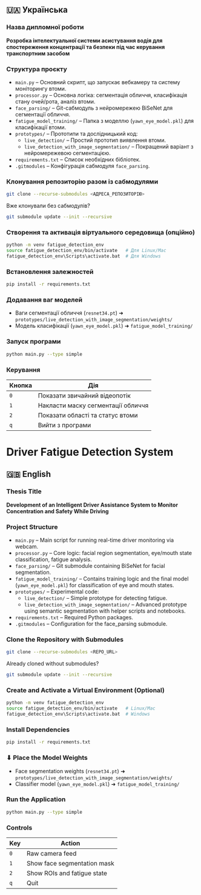 ## 🇺🇦 Українська
###  Назва дипломної роботи
**Розробка інтелектуальної системи асистування водія для спостереження концентрації та безпеки під час керування транспортним засобом**
###  Структура проєкту
- `main.py` – Основний скрипт, що запускає вебкамеру та систему моніторингу втоми.
- `processor.py` – Основна логіка: сегментація обличчя, класифікація стану очей/рота, аналіз втоми.
- `face_parsing/` – Git-сабмодуль з нейромережею BiSeNet для сегментації обличчя.
- `fatigue_model_training/` – Папка з моделлю (`yawn_eye_model.pkl`) для класифікації втоми.
- `prototypes/` – Прототипи та дослідницький код:
  - `live_detection/` – Простий прототип виявлення втоми.
  - `live_detection_with_image_segmentation/` – Покращений варіант з нейромережевою сегментацією.
- `requirements.txt` – Список необхідних бібліотек.
- `.gitmodules` – Конфігурація сабмодуля `face_parsing`.
###  Клонування репозиторію разом із сабмодулями
```bash
git clone --recurse-submodules <АДРЕСА_РЕПОЗИТОРІЮ>
```
Вже клонували без сабмодулів?
```bash
git submodule update --init --recursive
```
###  Створення та активація віртуального середовища (опційно)
```bash
python -m venv fatigue_detection_env
source fatigue_detection_env/bin/activate   # Для Linux/Mac
fatigue_detection_env\Scripts\activate.bat  # Для Windows
```
###  Встановлення залежностей
```bash
pip install -r requirements.txt
```
###  Додавання ваг моделей
- Ваги сегментації обличчя (`resnet34.pt`) ➜ `prototypes/live_detection_with_image_segmentation/weights/`
- Модель класифікації (`yawn_eye_model.pkl`) ➜ `fatigue_model_training/`
###  Запуск програми
```bash
python main.py --type simple
```
###  Керування
| Кнопка | Дія                                 |
|--------|--------------------------------------|
| `0`    | Показати звичайний відеопотік       |
| `1`    | Накласти маску сегментації обличчя  |
| `2`    | Показати області та статус втоми    |
| `q`    | Вийти з програми                    |

# Driver Fatigue Detection System
## 🇬🇧 English
### Thesis Title
**Development of an Intelligent Driver Assistance System to Monitor Concentration and Safety While Driving**
### Project Structure
- `main.py` – Main script for running real-time driver monitoring via webcam.
- `processor.py` – Core logic: facial region segmentation, eye/mouth state classification, fatigue analysis.
- `face_parsing/` – Git submodule containing BiSeNet for facial segmentation.
- `fatigue_model_training/` – Contains training logic and the final model (`yawn_eye_model.pkl`) for classification of eye and mouth states.
- `prototypes/` – Experimental code:
  - `live_detection/` – Simple prototype for detecting fatigue.
  - `live_detection_with_image_segmentation/` – Advanced prototype using semantic segmentation with helper scripts and notebooks.
- `requirements.txt` – Required Python packages.
- `.gitmodules` – Configuration for the face_parsing submodule.
### Clone the Repository with Submodules
```bash
git clone --recurse-submodules <REPO_URL>
```
Already cloned without submodules?
```bash
git submodule update --init --recursive
```
### Create and Activate a Virtual Environment (Optional)
```bash
python -m venv fatigue_detection_env
source fatigue_detection_env/bin/activate   # Linux/Mac
fatigue_detection_env\Scripts\activate.bat  # Windows
```
###  Install Dependencies
```bash
pip install -r requirements.txt
```
### ⬇ Place the Model Weights
- Face segmentation weights (`resnet34.pt`) ➜ `prototypes/live_detection_with_image_segmentation/weights/`
- Classifier model (`yawn_eye_model.pkl`) ➜ `fatigue_model_training/`
###  Run the Application
```bash
python main.py --type simple
```
###  Controls
| Key | Action                      |
|-----|-----------------------------|
| `0` | Raw camera feed             |
| `1` | Show face segmentation mask |
| `2` | Show ROIs and fatigue state |
| `q` | Quit                        |